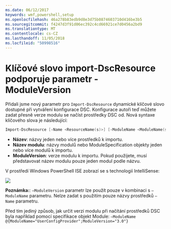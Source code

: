 ```yaml
---
ms.date: 06/12/2017
keywords: wmf,powershell,setup
ms.openlocfilehash: 46a278b83edb9d8e3d75b0874603710d416be3b5
ms.sourcegitcommit: f4247d3f91d06ec392c4cd66921ce7d0456a2bd9
ms.translationtype: MT
ms.contentlocale: cs-CZ
ms.lasthandoff: 11/05/2018
ms.locfileid: "50998516"
---
```

# <a name="import-dscresource-keyword-supports--moduleversion-parameter"></a>Klíčové slovo import-DscResource podporuje parametr - ModuleVersion

Přidali jsme nový parametr pro `Import-DscResource` dynamické klíčové slovo dostupné při vytváření konfigurace DSC. Konfigurace autoři teď můžete zadat přesně verze modulu se načíst prostředky DSC od. Nová syntaxe klíčového slova je následující:

```powershell
Import-DscResource [-Name <ResourceName(s)>] [-ModuleName <ModuleName(s)>] [-ModuleVersion <ModuleVersion>]
```

* **Název**: názvy jeden nebo více prostředků k importu.
* **Název modulu**: názvy modulů nebo ModuleSpecification objekty jeden nebo více modulů k importu.
* **ModuleVersion**: verze modulu k importu. Pokud použijete, musí představovat název modulu pouze jeden modul podle názvu.

V prostředí Windows PowerShell ISE zobrazí se s technologií IntelliSense:

![](../images/Import-DscResource-Modversion.jpg)

**Poznámka:**: `–ModuleVersion` parametr lze použít pouze v kombinaci s `–ModuleName` parametru. Nelze zadat s použitím pouze názvy prostředků `–Name` parametru.

Před tím jediný způsob, jak určit verzi modulu při načítání prostředků DSC byla například pomocí specifikace objekt Module: `–ModuleName @{ModuleName="UserConfigProvider";ModuleVersion="3.0"}`
